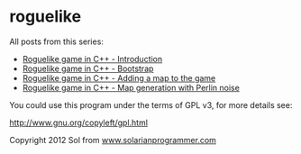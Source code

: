 roguelike
=========

All posts from this series:

* [Roguelike game in C++ - Introduction](http://solarianprogrammer.com/2012/07/12/roguelike-game-cpp-11-part-0/)
* [Roguelike game in C++ - Bootstrap](http://solarianprogrammer.com/2012/07/12/roguelike-game-cpp-11-part-1/)
* [Roguelike game in C++ - Adding a map to the game](http://solarianprogrammer.com/2012/07/16/roguelike-game-cpp-11-part-2/)
* [Roguelike game in C++ - Map generation with Perlin noise](http://solarianprogrammer.com/2012/07/25/roguelike-game-cpp-11-part-3/)

You could use this program under the terms of GPL v3, for more details see:

http://www.gnu.org/copyleft/gpl.html

Copyright 2012 Sol from www.solarianprogrammer.com
